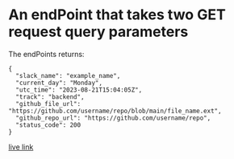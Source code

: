 # An endPoint that takes two GET request query parameters 

The endPoints returns:

```
{
  "slack_name": "example_name",
  "current_day": "Monday",
  "utc_time": "2023-08-21T15:04:05Z",
  "track": "backend",
  "github_file_url": "https://github.com/username/repo/blob/main/file_name.ext",
  "github_repo_url": "https://github.com/username/repo",
  "status_code": 200
}

```

[live link ](https://kihuni.pythonanywhere.com/api?slack_name=stephen_kihuni_muiruri&track=backend)
